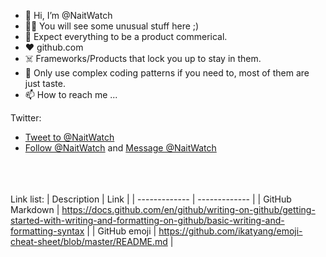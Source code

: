 - 👋 Hi, I’m @NaitWatch
- :mage_man: You will see some unusual stuff here ;)
- 🌱 Expect everything to be a product commerical. 
- :heart: github.com
- :skull_and_crossbones: Frameworks/Products that lock you up to stay in them.
- :test_tube: Only use complex coding patterns if you need to, most of them are just taste.
- 📫 How to reach me ...<br>

Twitter:<br>
- <a href="https://twitter.com/intent/tweet?screen_name=NaitWatch&ref_src=twsrc%5Etfw" target="_blank" >Tweet to @NaitWatch</a><br>
- <a href="https://twitter.com/NaitWatch?ref_src=twsrc%5Etfw" target="_blank" >Follow @NaitWatch</a> and
<a href="https://twitter.com/messages/compose?recipient_id=1481499886763880450" target="_blank">Message @NaitWatch</a>

<br><br><br>Link list:
| Description  | Link |
| ------------- | ------------- |
| GitHub Markdown  | https://docs.github.com/en/github/writing-on-github/getting-started-with-writing-and-formatting-on-github/basic-writing-and-formatting-syntax  |
| GitHub emoji  | https://github.com/ikatyang/emoji-cheat-sheet/blob/master/README.md  |




<!---
NaitWatch/NaitWatch is a ✨ special ✨ repository because its `README.md` (this file) appears on your GitHub profile.
You can click the Preview link to take a look at your changes.
--->
